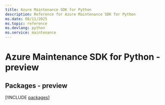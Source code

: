 ```yaml
---
title: Azure Maintenance SDK for Python
description: Reference for Azure Maintenance SDK for Python
ms.date: 08/11/2025
ms.topic: reference
ms.devlang: python
ms.service: maintenance
---
```

# Azure Maintenance SDK for Python - preview
## Packages - preview
[!INCLUDE [packages](maintenance-index.md)]